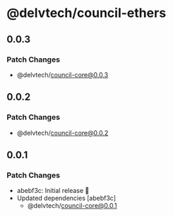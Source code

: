 # @delvtech/council-ethers

## 0.0.3

### Patch Changes

- @delvtech/council-core@0.0.3

## 0.0.2

### Patch Changes

- @delvtech/council-core@0.0.2

## 0.0.1

### Patch Changes

- abebf3c: Initial release 🚀
- Updated dependencies [abebf3c]
  - @delvtech/council-core@0.0.1
